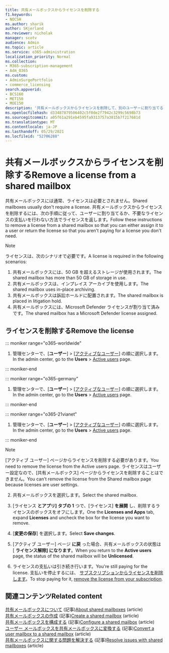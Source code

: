 ```yaml
---
title: 共有メールボックスからライセンスを削除する
f1.keywords:
- NOCSH
ms.author: sharik
author: SKjerland
ms.reviewer: nicholak
manager: scotv
audience: Admin
ms.topic: article
ms.service: o365-administration
localization_priority: Normal
ms.collection:
- M365-subscription-management
- Adm_O365
ms.custom:
- AdminSurgePortfolio
- commerce_licensing
search.appverid:
- BCS160
- MET150
- MOE150
description: '共有メールボックスからライセンスを削除して、別のユーザーに割り当てるか、ライセンスを返して支払いを行わない。 '
ms.openlocfilehash: d33487879506402c5f0de2f7942c3299c5698b73
ms.sourcegitcommit: a05f61a291eb4595fa9313757a3815b7f217681d
ms.translationtype: MT
ms.contentlocale: ja-JP
ms.lasthandoff: 05/29/2021
ms.locfileid: "52706288"
---
```

# <a name="remove-a-license-from-a-shared-mailbox"></a><span data-ttu-id="89cea-103">共有メールボックスからライセンスを削除する</span><span class="sxs-lookup"><span data-stu-id="89cea-103">Remove a license from a shared mailbox</span></span>

<span data-ttu-id="89cea-104">共有メールボックスには通常、ライセンスは必要とされません。</span><span class="sxs-lookup"><span data-stu-id="89cea-104">Shared mailboxes usually don't require a license.</span></span> <span data-ttu-id="89cea-105">共有メールボックスからライセンスを削除するには、次の手順に従って、ユーザーに割り当てるか、不要なライセンスの支払いを行わない方法でライセンスを返します。</span><span class="sxs-lookup"><span data-stu-id="89cea-105">Follow these instructions to remove a license from a shared mailbox so that you can either assign it to a user or return the license so that you aren't paying for a license you don't need.</span></span>

> [!NOTE]
>
> <span data-ttu-id="89cea-106">ライセンスは、次のシナリオで必要です。</span><span class="sxs-lookup"><span data-stu-id="89cea-106">A license is required in the following scenarios:</span></span>
>
> 1. <span data-ttu-id="89cea-107">共有メールボックスには、50 GB を超えるストレージが使用されます。</span><span class="sxs-lookup"><span data-stu-id="89cea-107">The shared mailbox has more than 50 GB of storage in use.</span></span>
> 2. <span data-ttu-id="89cea-108">共有メールボックスは、インプレイス アーカイブを使用します。</span><span class="sxs-lookup"><span data-stu-id="89cea-108">The shared mailbox uses in-place archiving.</span></span>
> 3. <span data-ttu-id="89cea-109">共有メールボックスは訴訟ホールドに配置されます。</span><span class="sxs-lookup"><span data-stu-id="89cea-109">The shared mailbox is placed in litigation hold.</span></span>
> 4. <span data-ttu-id="89cea-110">共有メールボックスには、Microsoft Defender ライセンスが割り当て済みです。</span><span class="sxs-lookup"><span data-stu-id="89cea-110">The shared mailbox has a Microsoft Defender license assigned.</span></span>

## <a name="remove-the-license"></a><span data-ttu-id="89cea-111">ライセンスを削除する</span><span class="sxs-lookup"><span data-stu-id="89cea-111">Remove the license</span></span>

::: moniker range="o365-worldwide"

1. <span data-ttu-id="89cea-112">管理センターで、[**ユーザー**] \> [<a href="https://go.microsoft.com/fwlink/p/?linkid=834822" target="_blank">アクティブなユーザー</a>] の順に選択します。</span><span class="sxs-lookup"><span data-stu-id="89cea-112">In the admin center, go to the **Users** \> <a href="https://go.microsoft.com/fwlink/p/?linkid=834822" target="_blank">Active users</a> page.</span></span>

::: moniker-end

::: moniker range="o365-germany"

 1. <span data-ttu-id="89cea-113">管理センターで、[**ユーザー**] \> [<a href="https://go.microsoft.com/fwlink/p/?linkid=847686" target="_blank">アクティブなユーザー</a>] の順に選択します。</span><span class="sxs-lookup"><span data-stu-id="89cea-113">In the admin center, go to the **Users** \> <a href="https://go.microsoft.com/fwlink/p/?linkid=847686" target="_blank">Active users</a> page.</span></span>

::: moniker-end

::: moniker range="o365-21vianet"

 1. <span data-ttu-id="89cea-114">管理センターで、[**ユーザー**] \> [<a href="https://go.microsoft.com/fwlink/p/?linkid=850628" target="_blank">アクティブなユーザー</a>] の順に選択します。</span><span class="sxs-lookup"><span data-stu-id="89cea-114">In the admin center, go to the **Users** \> <a href="https://go.microsoft.com/fwlink/p/?linkid=850628" target="_blank">Active users</a> page.</span></span>

::: moniker-end

   > [!NOTE]
   > <span data-ttu-id="89cea-115">[アクティブ ユーザー] ページからライセンスを削除する必要があります。</span><span class="sxs-lookup"><span data-stu-id="89cea-115">You need to remove the license from the Active users page.</span></span> <span data-ttu-id="89cea-116">ライセンスはユーザー設定なので、[共有メールボックス] ページからライセンスを削除することはできません。</span><span class="sxs-lookup"><span data-stu-id="89cea-116">You can't remove the license from the Shared mailbox page because licenses are user settings.</span></span>
  
2. <span data-ttu-id="89cea-117">共有メールボックスを選択します。</span><span class="sxs-lookup"><span data-stu-id="89cea-117">Select the shared mailbox.</span></span>

3. <span data-ttu-id="89cea-118">[ライセンス **とアプリ] タブの 1** つで、[ライセンス] **を展開** し、削除するライセンスのボックスをオフにします。</span><span class="sxs-lookup"><span data-stu-id="89cea-118">One the **Licenses and Apps** tab, expand **Licenses** and uncheck the box for the license you want to remove.</span></span>

4. <span data-ttu-id="89cea-119">[**変更の保存**] を選択します。</span><span class="sxs-lookup"><span data-stu-id="89cea-119">Select **Save changes**.</span></span>

5. <span data-ttu-id="89cea-120">[アクティブ ユーザー] ページ **に戻** った場合、共有メールボックスの状態は [ **ライセンス解除] になります**。</span><span class="sxs-lookup"><span data-stu-id="89cea-120">When you return to the **Active users** page, the status of the shared mailbox will be **Unlicensed**.</span></span>

6. <span data-ttu-id="89cea-121">ライセンスの支払いは引き続き行います。</span><span class="sxs-lookup"><span data-stu-id="89cea-121">You're still paying for the license.</span></span> <span data-ttu-id="89cea-122">支払いを停止するには、 [サブスクリプションからライセンスを削除します](../../commerce/licenses/buy-licenses.md)。</span><span class="sxs-lookup"><span data-stu-id="89cea-122">To stop paying for it, [remove the license from your subscription](../../commerce/licenses/buy-licenses.md).</span></span>

## <a name="related-content"></a><span data-ttu-id="89cea-123">関連コンテンツ</span><span class="sxs-lookup"><span data-stu-id="89cea-123">Related content</span></span>

<span data-ttu-id="89cea-124">[共有メールボックスについて](about-shared-mailboxes.md) (記事)</span><span class="sxs-lookup"><span data-stu-id="89cea-124">[About shared mailboxes](about-shared-mailboxes.md) (article)</span></span>\
<span data-ttu-id="89cea-125">[共有メールボックスの作成](create-a-shared-mailbox.md) (記事)</span><span class="sxs-lookup"><span data-stu-id="89cea-125">[Create a shared mailbox](create-a-shared-mailbox.md) (article)</span></span>\
<span data-ttu-id="89cea-126">[共有メールボックスを構成する](configure-a-shared-mailbox.md) (記事)</span><span class="sxs-lookup"><span data-stu-id="89cea-126">[Configure a shared mailbox](configure-a-shared-mailbox.md) (article)</span></span>\
<span data-ttu-id="89cea-127">[ユーザー メールボックスを共有メールボックスに変換する](convert-user-mailbox-to-shared-mailbox.md) (記事)</span><span class="sxs-lookup"><span data-stu-id="89cea-127">[Convert a user mailbox to a shared mailbox](convert-user-mailbox-to-shared-mailbox.md) (article)</span></span>\
<span data-ttu-id="89cea-128">[共有メールボックスに関する問題を解決する](resolve-issues-with-shared-mailboxes.md) (記事)</span><span class="sxs-lookup"><span data-stu-id="89cea-128">[Resolve issues with shared mailboxes](resolve-issues-with-shared-mailboxes.md) (article)</span></span>
